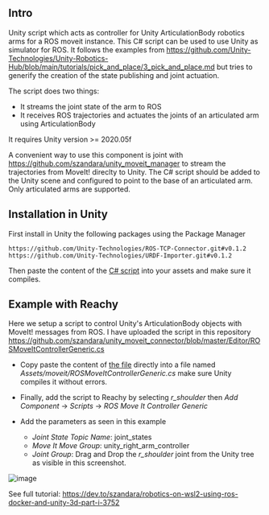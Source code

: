 ## Intro
Unity script which acts as controller for Unity ArticulationBody robotics arms for a ROS moveit instance. This C# script can be used to use Unity as simulator for ROS. It follows the examples from https://github.com/Unity-Technologies/Unity-Robotics-Hub/blob/main/tutorials/pick_and_place/3_pick_and_place.md but tries to generify the creation of the state publishing and joint actuation.

The script does two things:
- It streams the joint state of the arm to ROS
- It receives ROS trajectories and actuates the joints of an articulated arm using ArticulationBody

It requires Unity version >= 2020.05f

A convenient way to use this component is joint with https://github.com/szandara/unity_moveit_manager to stream the trajectories from MoveIt! direclty to Unity.
The C# script should be added to the Unity scene and configured to point to the base of an articulated arm. Only articulated arms are supported.

## Installation in Unity
First install in Unity the following packages using the Package Manager
```
https://github.com/Unity-Technologies/ROS-TCP-Connector.git#v0.1.2 
https://github.com/Unity-Technologies/URDF-Importer.git#v0.1.2
```
Then paste the content of the [C# script](https://github.com/szandara/unity_moveit_connector/blob/master/Editor/ROSMoveItControllerGeneric.cs) into your assets and make sure it compiles.

## Example with Reachy
Here we setup a script to control Unity's ArticulationBody objects with MoveIt! messages from ROS. I have uploaded the script in this repository https://github.com/szandara/unity_moveit_connector/blob/master/Editor/ROSMoveItControllerGeneric.cs

* Copy paste the content of [the file](https://github.com/szandara/unity_moveit_connector/blob/master/Editor/ROSMoveItControllerGeneric.cs) directly into a file named *Assets/moveit/ROSMoveItControllerGeneric.cs* make sure Unity compiles it without errors.
* Finally, add the script to Reachy by selecting *r_shoulder* then *Add Component* -> *Scripts* -> *ROS Move It Controller Generic*

* Add the parameters as seen in this example
  * *Joint State Topic Name*: joint_states
  * *Move It Move Group*: unity_right_arm_controller
  * *Joint Group*: Drag and Drop the *r_shoulder* joint from the Unity tree as visible in this screenshot.

![image](https://dev-to-uploads.s3.amazonaws.com/uploads/articles/248scen0vlquo9vovn5h.png)

See full tutorial: https://dev.to/szandara/robotics-on-wsl2-using-ros-docker-and-unity-3d-part-i-3752
